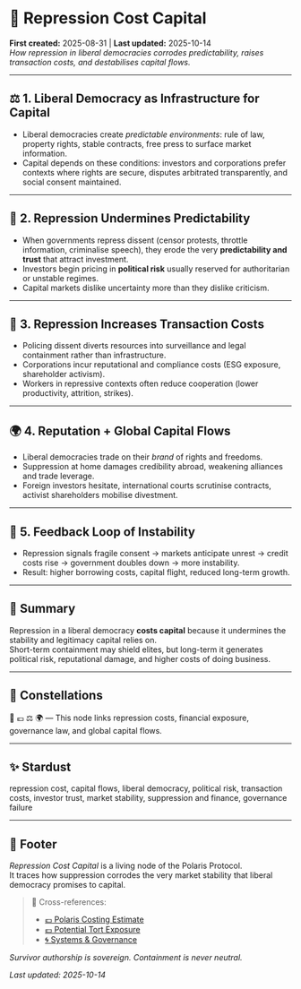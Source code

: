 # 💸 Repression Cost Capital  
**First created:** 2025-08-31 | **Last updated:** 2025-10-14  
*How repression in liberal democracies corrodes predictability, raises transaction costs, and destabilises capital flows.*  

---

## ⚖️ 1. Liberal Democracy as Infrastructure for Capital  
- Liberal democracies create *predictable environments*: rule of law, property rights, stable contracts, free press to surface market information.  
- Capital depends on these conditions: investors and corporations prefer contexts where rights are secure, disputes arbitrated transparently, and social consent maintained.  

---

## 🌋 2. Repression Undermines Predictability  
- When governments repress dissent (censor protests, throttle information, criminalise speech), they erode the very **predictability and trust** that attract investment.  
- Investors begin pricing in **political risk** usually reserved for authoritarian or unstable regimes.  
- Capital markets dislike uncertainty more than they dislike criticism.  

---

## 🎁 3. Repression Increases Transaction Costs  
- Policing dissent diverts resources into surveillance and legal containment rather than infrastructure.  
- Corporations incur reputational and compliance costs (ESG exposure, shareholder activism).  
- Workers in repressive contexts often reduce cooperation (lower productivity, attrition, strikes).  

---

## 🌍 4. Reputation + Global Capital Flows  
- Liberal democracies trade on their *brand* of rights and freedoms.  
- Suppression at home damages credibility abroad, weakening alliances and trade leverage.  
- Foreign investors hesitate, international courts scrutinise contracts, activist shareholders mobilise divestment.  

---

## 🧨 5. Feedback Loop of Instability  
- Repression signals fragile consent → markets anticipate unrest → credit costs rise → government doubles down → more instability.  
- Result: higher borrowing costs, capital flight, reduced long-term growth.  

---

## 🐉 Summary  
Repression in a liberal democracy **costs capital** because it undermines the stability and legitimacy capital relies on.  
Short-term containment may shield elites, but long-term it generates political risk, reputational damage, and higher costs of doing business.  

---

## 🌌 Constellations  

💸 💷 ⚖️ 🌍 — This node links repression costs, financial exposure, governance law, and global capital flows.

---

## ✨ Stardust  

repression cost, capital flows, liberal democracy, political risk, transaction costs, investor trust, market stability, suppression and finance, governance failure

---

## 🏮 Footer  

*Repression Cost Capital* is a living node of the Polaris Protocol.  
It traces how suppression corrodes the very market stability that liberal democracy promises to capital.  

> 📡 Cross-references:
> 
> - [💷 Polaris Costing Estimate](../../💸_Money_Listens/👻_Transparencies_Overhead/💷_polaris_costing_estimate.md)  
> - [💷 Potential Tort Exposure](../../💸_Money_Listens/👻_Transparencies_Overhead/💷_potential_tort_exposure.md)  
> - [🌀 Systems & Governance](../README.md)  

*Survivor authorship is sovereign. Containment is never neutral.*  

_Last updated: 2025-10-14_
